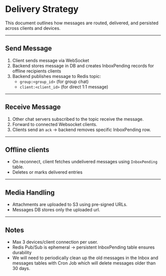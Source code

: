 # Delivery Strategy

This document outlines how messages are routed, delivered, and persisted across clients and devices.

---

## Send Message

1. Client sends message via WebSocket
2. Backend stores message in DB and creates InboxPending records for offline recipients clients
3. Backend publishes message to Redis topic:
   - `group:<group_id>` (for group chat)
   - `client:<client_id>` (for direct 1:1 message)

---

## Receive Message

1. Other chat servers subscribed to the topic receive the message.
2. Forward to connected Websocket clients.
3. Clients send an `ack` -> backend removes specific InboxPending row.

---

## Offline clients

- On reconnect, client fetches undelivered messages using `InboxPending` table.
- Deletes or marks delivered entries

---

## Media Handling

- Attachments are uploaded to S3 using pre-signed URLs.
- Messages DB stores only the uploaded url.

---

## Notes

- Max 3 devices/client connection per user.
- Redis Pub/Sub is ephemeral -> persistent InboxPending table ensures durability
- We will need to periodically clean up the old messages in the Inbox and messages tables with Cron Job which will delete messages older than 30 days.
